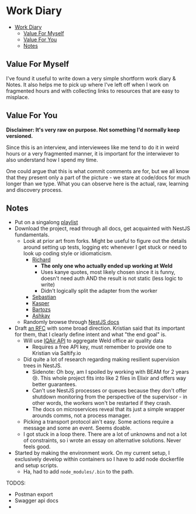 # Work Diary

- [Work Diary](#work-diary)
  - [Value For Myself](#value-for-myself)
  - [Value For You](#value-for-you)
  - [Notes](#notes)

## Value For Myself
I've found it useful to write down a very simple shortform work diary & Notes. It also helps me to pick up where I've left off when I work on fragmented hours and with collecting links to resources that are easy to misplace.

## Value For You
**Disclaimer: It's very raw on purpose. Not something I'd normally keep versioned.**

Since this is an interview, and interviewees like me tend to do it in weird hours or a very fragmented manner, it is important for the interwiever to also understand how I spend my time.

One could argue that this is what commit comments are for, but we all know that they present only a part of the picture - we stare at code/docs for much longer than we type. What you can observe here is the actual, raw, learning and discovery process.

## Notes

  - Put on a singalong [playlist](https://youtube-playlist-randomizer.bitbucket.io/?pid=PLPX6lu9kG1JXtN3eWYd5AaNOpJG2GqeCP&autostart)
  - Download the project, read through all docs, get acquainted with NestJS fundamentals.
    - Look at prior art from forks. Might be useful to figure out the details around setting up tests, logging etc whenever I get stuck or need to look up coding style or idiomaticism.
      - [Richard](https://github.com/richardfarago/coding-challenge) 
        - **The only one who actually ended up working at Weld**
        - Uses kanye quotes, most likely chosen since it is funny, doesn't need auth AND the result is not static (less logic to write)
        - Didn't logically split the adapter from the worker
      - [Sebastian](https://github.com/sasp1/coding-challenge)
      - [Kasper](https://github.com/kasperhangard/coding-challenge)
      - [Bartozs](https://github.com/b-michalkiewicz/coding-challenge)
      - [Ashkay](https://github.com/akshaydk/coding-challenge)
    - Randomly browse through [NestJS docs](https://docs.nestjs.com/first-steps)
  - Draft [an RFC](./RFC.md) with some broad direction. Kristian said that its important for them, that I clearly define intent and what "the end goal" is.
    - Will use [IQAir API](https://api-docs.iqair.com) to aggregate Weld office air quality data
      - Requires a free API key, must remember to provide one to Kristian via Saltify.io
    - Did quite a lot of research regarding making resilient supervision trees in NestJS. 
      - Sidenote: Oh boy, am I spoiled by working with BEAM for 2 years 😢. This whole project fits into like 2 files in Elixir and offers way better guarantees.
      - Can't use NestJS processes or queues because they don't offer shutdown monitoring from the perspective of the supervisor - in other words, the workers won't be restarted if they crash.
      - The docs on microservices reveal that its just a simple wrapper arounds comms, not a process manager.
    - Picking a transport protocol ain't easy. Some actions require a message and some an event. Seems doable.
    - I got stuck in a loop there. There are a lot of unknowns and not a lot of constraints, so i wrote an essay on alternative solutions. Never feels good.
  - Started by making the environment work. On my current setup, I exclusively develop within containers so I have to add node dockerfile and setup scripts.
    - Ha, had to add `node_modules/.bin` to the path.


TODOS:
  - Postman export
  - Swagger api docs
  - 

